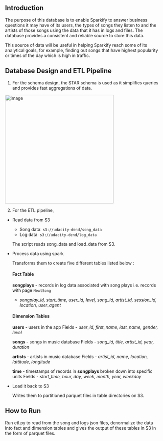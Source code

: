 ## Introduction

The purpose of this database is to enable Sparkify to answer business questions it may have of its users, the types of songs they listen to and the artists of those songs using the data that it has in logs and files. The database provides a consistent and reliable source to store this data.

This source of data will be useful in helping Sparkify reach some of its analytical goals, for example, finding out songs that have highest popularity or times of the day which is high in traffic.

## Database Design and ETL Pipeline
1. For the schema design, the STAR schema is used as it simplifies queries and provides fast aggregations of data.
<img width="354" alt="image" src="https://user-images.githubusercontent.com/34394130/114564993-27eccd00-9c71-11eb-98da-c4170debe7db.png">

2. For the ETL pipeline,
    
  - Read data from S3
    
    -   Song data:  `s3://udacity-dend/song_data`
    -   Log data:  `s3://udacity-dend/log_data`
    
    The script reads song_data and load_data from S3.
    
  - Process data using spark
    
    Transforms them to create five different tables listed below : 
    #### Fact Table
	 **songplays**  - records in log data associated with song plays i.e. records with page  `NextSong`
    -   _songplay_id, start_time, user_id, level, song_id, artist_id, session_id, location, user_agent_

	#### Dimension Tables
	 **users**  - users in the app
		Fields -   _user_id, first_name, last_name, gender, level_
		
	 **songs**  - songs in music database
    Fields - _song_id, title, artist_id, year, duration_
    
	**artists**  - artists in music database
    Fields -   _artist_id, name, location, lattitude, longitude_
    
	  **time**  - timestamps of records in  **songplays**  broken down into specific units
    Fields -   _start_time, hour, day, week, month, year, weekday_
    
  - Load it back to S3
    
    Writes them to partitioned parquet files in table directories on S3.

## How to Run
Run etl.py to read from the song and logs json files, denormalize the data into fact and dimension tables and gives the output of these tables in S3 in the form of parquet files.
